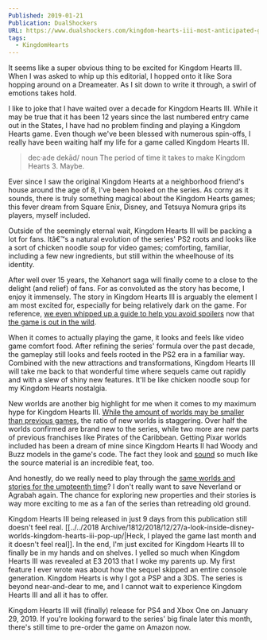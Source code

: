 ```yaml
---
Published: 2019-01-21
Publication: DualShockers
URL: https://www.dualshockers.com/kingdom-hearts-iii-most-anticipated-games-of-2019/
tags:
  - KingdomHearts
---
```

It seems like a super obvious thing to be excited for Kingdom Hearts III. When I was asked to whip up this editorial, I hopped onto it like Sora hopping around on a Dreameater. As I sit down to write it through, a swirl of emotions takes hold.

I like to joke that I have waited over a decade for Kingdom Hearts III. While it may be true that it has been 12 years since the last numbered entry came out in the States, I have had no problem finding and playing a Kingdom Hearts game. Even though we've been blessed with numerous spin-offs, I really have been waiting half my life for a game called Kingdom Hearts III.

>dec·ade
>dekād/
>noun
>The period of time it takes to make Kingdom Hearts 3. Maybe.

Ever since I saw the original Kingdom Hearts at a neighborhood friend's house around the age of 8, I've been hooked on the series. As corny as it sounds, there is truly something magical about the Kingdom Hearts games; this fever dream from Square Enix, Disney, and Tetsuya Nomura grips its players, myself included.

Outside of the seemingly eternal wait, Kingdom Hearts III will be packing a lot for fans. Itâ€™s a natural evolution of the series' PS2 roots and looks like a sort of chicken noodle soup for video games; comforting, familiar, including a few new ingredients, but still within the wheelhouse of its identity.

After well over 15 years, the Xehanort saga will finally come to a close to the delight (and relief) of fans. For as convoluted as the story has become, I enjoy it immensely. The story in Kingdom Hearts III is arguably the element I am most excited for, especially for being relatively dark on the game. For reference, [we even whipped up a guide to help you avoid spoilers](https://www.dualshockers.com/kingdom-hearts-iii-3-leak-spoiler-block-guide/) now that [the game is out in the wild](https://www.dualshockers.com/kingdom-hearts-3-potential-spoilers/).

When it comes to actually playing the game, it looks and feels like video game comfort food. After refining the series' formula over the past decade, the gameplay still looks and feels rooted in the PS2 era in a familiar way. Combined with the new attractions and transformations, Kingdom Hearts III will take me back to that wonderful time where sequels came out rapidly and with a slew of shiny new features. It'll be like chicken noodle soup for my Kingdom Hearts nostalgia.

New worlds are another big highlight for me when it comes to my maximum hype for Kingdom Hearts III. [While the amount of worlds may be smaller than previous games](https://www.dualshockers.com/kingdom-hearts-iii-surprise-disney-worlds/), the ratio of new worlds is staggering. Over half the worlds confirmed are brand new to the series, while two more are new parts of previous franchises like Pirates of the Caribbean. Getting Pixar worlds included has been a dream of mine since Kingdom Hearts II had Woody and Buzz models in the game's code. The fact they look and [sound](https://www.dualshockers.com/kingdom-hearts-3-big-hero-6-cast/) so much like the source material is an incredible feat, too.

And honestly, do we really need to play through the [same worlds and stories for the umpteenth time](http://kingdomhearts.wikia.com/wiki/List_of_Worlds_in_the_Kingdom_Hearts_series)? I don't really want to save Neverland or Agrabah again. The chance for exploring new properties and their stories is way more exciting to me as a fan of the series than retreading old ground.

Kingdom Hearts III being released in just 9 days from this publication still doesn't feel real. [[../../2018 Archive/1812/2018/12/27/a-look-inside-disney-worlds-kingdom-hearts-iii-pop-up/|Heck, I played the game last month and it doesn't feel real]]. In the end, I'm just excited for Kingdom Hearts III to finally be in my hands and on shelves. I yelled so much when Kingdom Hearts III was revealed at E3 2013 that I woke my parents up. My first feature I ever wrote was about how the sequel skipped an entire console generation. Kingdom Hearts is why I got a PSP and a 3DS. The series is beyond near-and-dear to me, and I cannot wait to experience Kingdom Hearts III and all it has to offer.

Kingdom Hearts III will (finally) release for PS4 and Xbox One on January 29, 2019. If you're looking forward to the series' big finale later this month, there's still time to pre-order the game on Amazon now.
